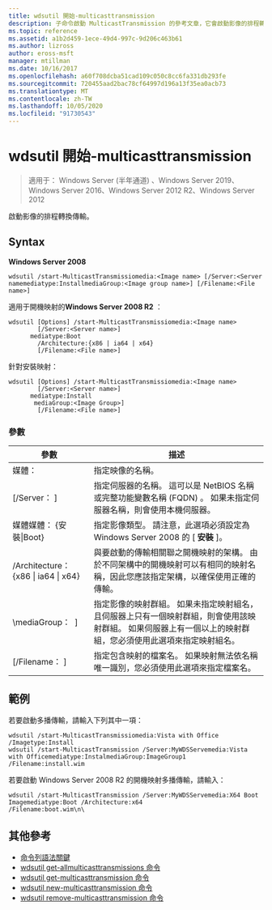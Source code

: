 ```yaml
---
title: wdsutil 開始-multicasttransmission
description: 子命令啟動 MulticastTransmission 的參考文章，它會啟動影像的排程轉換傳輸。
ms.topic: reference
ms.assetid: a1b2d459-1ece-49d4-997c-9d206c463b61
ms.author: lizross
author: eross-msft
manager: mtillman
ms.date: 10/16/2017
ms.openlocfilehash: a60f708dcba51cad109c050c8cc6fa331db293fe
ms.sourcegitcommit: 720455aad2bac78cf64997d196a13f35ea0acb73
ms.translationtype: MT
ms.contentlocale: zh-TW
ms.lasthandoff: 10/05/2020
ms.locfileid: "91730543"
---
```

# <a name="wdsutil-start-multicasttransmission"></a>wdsutil 開始-multicasttransmission

> 適用于： Windows Server (半年通道) 、Windows Server 2019、Windows Server 2016、Windows Server 2012 R2、Windows Server 2012

啟動影像的排程轉換傳輸。

## <a name="syntax"></a>Syntax
**Windows Server 2008**
```
wdsutil /start-MulticastTransmissiomedia:<Image name> [/Server:<Server namemediatype:InstallmediaGroup:<Image group name>] [/Filename:<File name>]
```
適用于開機映射的**Windows Server 2008 R2** ：
```
wdsutil [Options] /start-MulticastTransmissiomedia:<Image name>
        [/Server:<Server name>]
      mediatype:Boot
        /Architecture:{x86 | ia64 | x64}
        [/Filename:<File name>]
```
針對安裝映射：
```
wdsutil [Options] /start-MulticastTransmissiomedia:<Image name>
        [/Server:<Server name>]
      mediatype:Install
       mediaGroup:<Image Group>]
        [/Filename:<File name>]
```
### <a name="parameters"></a>參數
|參數|描述|
|-------|--------|
媒體：<Image name>|指定映像的名稱。|
|[/Server： <Server name> ]|指定伺服器的名稱。 這可以是 NetBIOS 名稱或完整功能變數名稱 (FQDN) 。 如果未指定伺服器名稱，則會使用本機伺服器。|
媒體媒體： {安裝&#124;Boot}|指定影像類型。 請注意，此選項必須設定為 Windows Server 2008 的 [ **安裝** ]。|
|/Architecture： {x86 &#124; ia64 &#124; x64}|與要啟動的傳輸相關聯之開機映射的架構。 由於不同架構中的開機映射可以有相同的映射名稱，因此您應該指定架構，以確保使用正確的傳輸。|
|\mediaGroup： <Image group name> ]|指定影像的映射群組。 如果未指定映射組名，且伺服器上只有一個映射群組，則會使用該映射群組。 如果伺服器上有一個以上的映射群組，您必須使用此選項來指定映射組名。|
|[/Filename： <File name> ]|指定包含映射的檔案名。 如果映射無法依名稱唯一識別，您必須使用此選項來指定檔案名。|
## <a name="examples"></a>範例
若要啟動多播傳輸，請輸入下列其中一項：
```
wdsutil /start-MulticastTransmissiomedia:Vista with Office
/Imagetype:Install
wdsutil /start-MulticastTransmission /Server:MyWDSServemedia:Vista with Officemediatype:InstalmediaGroup:ImageGroup1 /Filename:install.wim
```
若要啟動 Windows Server 2008 R2 的開機映射多播傳輸，請輸入：
```
wdsutil /start-MulticastTransmission /Server:MyWDSServemedia:X64 Boot Imagemediatype:Boot /Architecture:x64
/Filename:boot.wim\n\
```
## <a name="additional-references"></a>其他參考
- [命令列語法關鍵](command-line-syntax-key.md)
- [wdsutil get-allmulticasttransmissions 命令](wdsutil-get-allmulticasttransmissions.md)
- [wdsutil get-multicasttransmission 命令](wdsutil-get-multicasttransmission.md)
- [wdsutil new-multicasttransmission 命令](wdsutil-new-multicasttransmission.md)
- [wdsutil remove-multicasttransmission 命令](wdsutil-remove-multicasttransmission.md)
